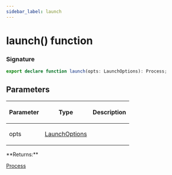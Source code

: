 ```yaml
---
sidebar_label: launch
---
```


# launch() function

### Signature

```typescript
export declare function launch(opts: LaunchOptions): Process;
```

## Parameters

<table><thead><tr><th>

Parameter

</th><th>

Type

</th><th>

Description

</th></tr></thead>
<tbody><tr><td>

opts

</td><td>

[LaunchOptions](./browsers.launchoptions.md)

</td><td>

</td></tr>
</tbody></table>
**Returns:**

[Process](./browsers.process.md)
